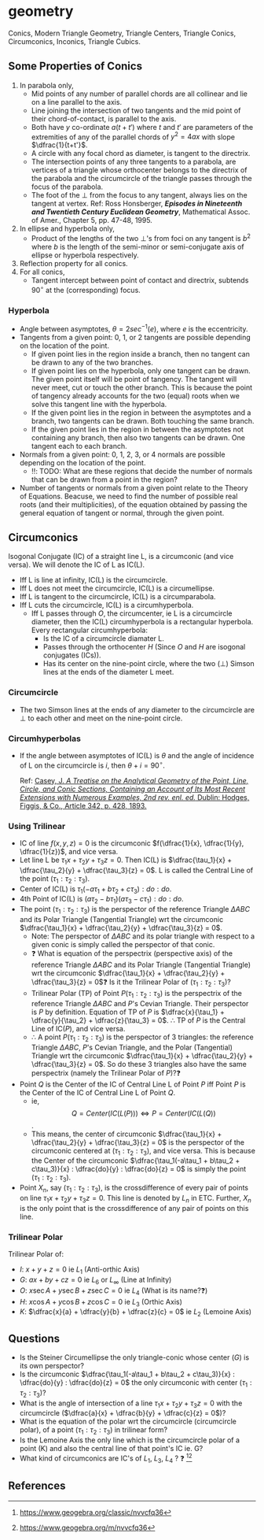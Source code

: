 # geometry
Conics, Modern Triangle Geometry, Triangle Centers, Triangle Conics, Circumconics, Inconics, Triangle Cubics.

## Some Properties of Conics

1. In parabola only,   
     - Mid points of any number of parallel chords are all collinear and lie on a line parallel to the axis.
     - Line joining the intersection of two tangents and the mid point of their chord-of-contact, is parallel to the axis.
     - Both have $`y`$ co-ordinate $`a(t+t')`$ where $`t`$ and $`t'`$ are parameters of the extremities of any of the parallel chords of $`y^2 = 4ax`$
       with slope $`\dfrac{1}{t+t'}`$.
     - A circle with any focal chord as diameter, is tangent to the directrix.
     - The intersection points of any three tangents to a parabola, are vertices of a triangle whose orthocenter belongs to the directrix of the parabola and the circumcircle of the triangle passes through the focus of the parabola.
     - The foot of the $`\perp`$ from the focus to any tangent, always lies on the tangent at vertex. Ref: Ross Honsberger, ***Episodes in Nineteenth and Twentieth Century Euclidean Geometry***, Mathematical Assoc. of Amer., Chapter 5, pp. 47-48, 1995.
3. In ellipse and hyperbola only,
     - Product of the lengths of the two $`\perp`$'s from foci on any tangent is $`b^2`$ where $`b`$ is the length of the semi-minor or semi-conjugate axis of ellipse or hyperbola respectively.
5. Reflection property for all conics.
6. For all conics,
    - Tangent intercept between point of contact and directrix, subtends $`90^\circ`$ at the (corresponding) focus.

### Hyperbola

- Angle between asymptotes, $`\theta = 2sec^{-1}(e)`$, where $`e`$ is the eccentricity.
- Tangents from a given point: 0, 1, or 2 tangents are possible depending on the location of the point.
     - If given point lies in the region inside a branch, then no tangent can be drawn to any of the two branches.
     - If given point lies on the hyperbola, only one tangent can be drawn. The given point itself will be point of tangency. The tangent will never meet, cut or touch the other branch. This is because the point of tangency already accounts for the two (equal) roots when we solve this tangent line with the hyperbola.
     - If the given point lies in the region in between the asymptotes and a branch, two tangents can be drawn. Both touching the same branch.
     - If the given point lies in the region in between the asymptotes not containing any branch, then also two tangents can be drawn. One tangent each to each branch.
- Normals from a given point: 0, 1, 2, 3, or 4 normals are possible depending on the location of the point.
     - ‼️: TODO: What are these regions that decide the number of normals that can be drawn from a point in the region?
- Number of tangents or normals from a given point relate to the Theory of Equations. Beacuse, we need to find the number of possible real roots (and their multiplicities), of the equation obtained by passing the general equation of tangent or normal, through the given point.

## Circumconics

Isogonal Conjugate (IC) of a straight line L, is a circumconic (and vice versa). We will denote the IC of L as IC(L).

- Iff L is line at infinity, IC(L) is the circumcircle.
- Iff L does not meet the circumcircle, IC(L) is a circumellipse.
- Iff L is tangent to the circumcircle, IC(L) is a circumparabola.
- Iff L cuts the circumcircle, IC(L) is a circumhyperbola.
   - Iff L passes through $`O`$, the circumcenter, ie L is a circumcircle diameter, then the IC(L) circumhyperbola is a rectangular hyperbola. Every rectangular circumhyperbola:
       - Is the IC of a circumcircle diamater L.
       - Passes through the orthocenter $`H`$ (Since $`O`$ and $`H`$ are isogonal conjugates (ICs)).
       - Has its center on the nine-point circle, where the two ($`\perp`$) Simson lines at the ends of the diameter L meet.

### Circumcircle

- The two Simson lines at the ends of any diameter to the circumcircle are $`\perp`$ to each other and meet on the nine-point circle.

### Circumhyperbolas

- If the angle between asymptotes of IC(L) is $`\theta`$ and the angle of incidence of L on the circumcircle is $`i`$, then $`\theta + i = 90^\circ`$.

  Ref: [Casey, J. *A Treatise on the Analytical Geometry of the Point, Line, Circle, and Conic Sections, Containing an Account of Its Most Recent Extensions with Numerous Examples, 2nd rev. enl. ed.* Dublin: Hodges, Figgis, & Co., Article 342, p. 428, 1893.](https://archive.org/details/treatiseonanalyt00caseuoft/treatiseonanalyt00caseuoft/page/n465/mode/2up)

### Using Trilinear

- IC of line $`f(x, y, z) = 0`$ is the circumconic $`f(\dfrac{1}{x}, \dfrac{1}{y}, \dfrac{1}{z})`$, and vice versa.
- Let line L be $`\tau_1x + \tau_2y + \tau_3z = 0`$. Then IC(L) is $`\dfrac{\tau_1}{x} + \dfrac{\tau_2}{y} + \dfrac{\tau_3}{z} = 0`$. L is called the Central Line of the point $`(\tau_1 : \tau_2 : \tau_3)`$.
- Center of IC(L) is $`\tau_1(-a\tau_1 + b\tau_2 + c\tau_3) : do : do`$.
- 4th Point of IC(L) is $`(a\tau_2 - b\tau_1)(a\tau_3 - c\tau_1) : do : do`$.
- The point $`(\tau_1 : \tau_2 : \tau_3)`$ is the perspector of the reference Triangle $`\Delta ABC`$ and its Polar Triangle (Tangential Triangle) wrt the circumconic $`\dfrac{\tau_1}{x} + \dfrac{\tau_2}{y} + \dfrac{\tau_3}{z} = 0`$.
     - Note: The perspector of $`\Delta ABC`$ and its polar triangle with respect to a given conic is simply called the perspector of that conic.
     - ❓ What is equation of the perspectrix (perspective axis) of the reference Triangle $`\Delta ABC`$ and its Polar Triangle (Tangential Triangle) wrt the circumconic  $`\dfrac{\tau_1}{x} + \dfrac{\tau_2}{y} + \dfrac{\tau_3}{z} = 0`$❓ Is it the Trilinear Polar of $`(\tau_1 : \tau_2 : \tau_3)`$?
     - Trilinear Polar (TP) of Point $`P(\tau_1 : \tau_2 : \tau_3)`$ is the perspectrix of the reference Triangle $`\Delta ABC`$ and $P$'s Cevian Triangle. Their perspector is $P$ by definition. Equation of TP of $P$ is $`\dfrac{x}{\tau_1} + \dfrac{y}{\tau_2} + \dfrac{z}{\tau_3} = 0`$. $\therefore$ TP of $P$ is the Central Line of IC($P$), and vice versa.
     - $\therefore$ A point $P(\tau_1 : \tau_2 : \tau_3)$ is the perspector of 3 triangles: the reference Triangle $`\Delta ABC`$, $P$'s Cevian Triangle, and the Polar (Tangential) Triangle wrt the circumconic  $`\dfrac{\tau_1}{x} + \dfrac{\tau_2}{y} + \dfrac{\tau_3}{z} = 0`$. So do these 3 triangles also have the same perspectrix (namely the Trilinear Polar of $P$)?❓
- Point $Q$ is the Center of the IC of Central Line L of Point $P$ iff Point $P$ is the Center of the IC of Central Line L of Point $Q$.
     - ie, $$Q = Center(IC(L(P))) \iff P = Center(IC(L(Q))$$.
     - This means, the center of circumconic $`\dfrac{\tau_1}{x} + \dfrac{\tau_2}{y} + \dfrac{\tau_3}{z} = 0`$ is the perspector of the circumconic centered at $`(\tau_1 : \tau_2 : \tau_3)`$, and vice versa. This is because the Center of the circumconic $`\dfrac{\tau_1(-a\tau_1 + b\tau_2 + c\tau_3)}{x} : \dfrac{do}{y} : \dfrac{do}{z} = 0`$ is simply the point $`(\tau_1 : \tau_2 : \tau_3)`$.
- Point $`X_n`$, say $`(\tau_1 : \tau_2 : \tau_3)`$, is the crossdifference of every pair of points on line $`\tau_1x + \tau_2y + \tau_3z = 0`$. This line is denoted by $`L_n`$ in ETC. Further, $`X_n`$ is the only point that is the crossdifference of any pair of points on this line.

### Trilinear Polar

Trilinear Polar of:
- $I$: $x + y + z = 0$ ie $L_1$ (Anti-orthic Axis)
- $G$: $ax + by + cz = 0$ ie $L_6$ or $L_\infty$ (Line at Infinity)
- $O$: $x { } \sec A + y { } \sec B + z { } \sec C = 0$ ie $L_4$ (What is its name?❓)
- $H$: $x { } \cos A + y { } \cos B + z { } \cos C = 0$ ie $L_3$ (Orthic Axis)
- $K$: $\dfrac{x}{a} + \dfrac{y}{b} + \dfrac{z}{c} = 0$ ie $L_2$ (Lemoine Axis)

## Questions 
- Is the Steiner Circumellipse the only triangle-conic whose center ($G$) is its own perspector?
- Is the circumconic $`\dfrac{\tau_1(-a\tau_1 + b\tau_2 + c\tau_3)}{x} : \dfrac{do}{y} : \dfrac{do}{z} = 0`$ the only circumconic with center $`(\tau_1 : \tau_2 : \tau_3)`$?
- What is the angle of intersection of a line $`\tau_1x + \tau_2y + \tau_3z = 0`$ with the circumcircle ($`\dfrac{a}{x} + \dfrac{b}{y} + \dfrac{c}{z} = 0`$)?
- What is the equation of the polar wrt the circumcircle (circumcircle polar), of a point $`(\tau_1 : \tau_2 : \tau_3)`$ in trilinear form?
- Is the Lemoine Axis the only line which is the circumcircle polar of a point (K) and also the central line of that point's IC ie. G?
- What kind of circumconics are IC's of $L_1$, $L_3$, $L_4$ ? ❓ [^1][^2]

## References
[^1]: https://www.geogebra.org/classic/nvvcfq36
[^2]: https://www.geogebra.org/m/nvvcfq36

